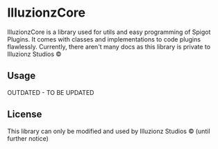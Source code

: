 # IlluzionzCore

IlluzionzCore is a library used for utils and easy programming of Spigot Plugins. It comes with classes and implementations to code plugins flawlessly. Currently, there aren't many docs as this library is private to Illuzionz Studios ©

## Usage

OUTDATED - TO BE UPDATED

## License
This library can only be modified and used by Illuzionz Studios © (until further notice)
